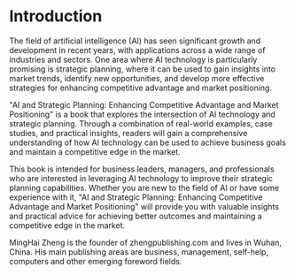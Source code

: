 # Introduction

The field of artificial intelligence (AI) has seen significant growth and development in recent years, with applications across a wide range of industries and sectors. One area where AI technology is particularly promising is strategic planning, where it can be used to gain insights into market trends, identify new opportunities, and develop more effective strategies for enhancing competitive advantage and market positioning.

"AI and Strategic Planning: Enhancing Competitive Advantage and Market Positioning" is a book that explores the intersection of AI technology and strategic planning. Through a combination of real-world examples, case studies, and practical insights, readers will gain a comprehensive understanding of how AI technology can be used to achieve business goals and maintain a competitive edge in the market.

This book is intended for business leaders, managers, and professionals who are interested in leveraging AI technology to improve their strategic planning capabilities. Whether you are new to the field of AI or have some experience with it, "AI and Strategic Planning: Enhancing Competitive Advantage and Market Positioning" will provide you with valuable insights and practical advice for achieving better outcomes and maintaining a competitive edge in the market.

MingHai Zheng is the founder of zhengpublishing.com and lives in Wuhan, China. His main publishing areas are business, management, self-help, computers and other emerging foreword fields.
